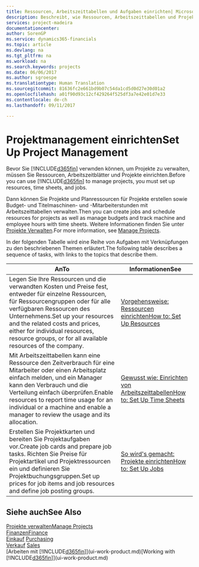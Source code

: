 ```yaml
---
title: Ressourcen, Arbeitszeittabellen und Aufgaben einrichten| Microsoft Docs
description: Beschreibt, wie Ressourcen, Arbeitszeittabellen und Projekte eingerichtet werden, um Projekte zu verwalten.
services: project-madeira
documentationcenter: 
author: SorenGP
ms.service: dynamics365-financials
ms.topic: article
ms.devlang: na
ms.tgt_pltfrm: na
ms.workload: na
ms.search.keywords: projects
ms.date: 06/06/2017
ms.author: sgroespe
ms.translationtype: Human Translation
ms.sourcegitcommit: 81636fc2e661bd9b07c54da1cd5d0d27e30d01a2
ms.openlocfilehash: a01f90d93c12cf429264f525df3a7e42e01d7e33
ms.contentlocale: de-ch
ms.lasthandoff: 09/11/2017

---
```

# <a name="set-up-project-management"></a><span data-ttu-id="37b13-103">Projektmanagement einrichten</span><span class="sxs-lookup"><span data-stu-id="37b13-103">Set Up Project Management</span></span>
<span data-ttu-id="37b13-104">Bevor Sie [!INCLUDE[d365fin](includes/d365fin_md.md)] verwnden können, um Projekte zu verwalten, müssen Sie Ressourcen, Arbeitszeitblätter und Projekte einrichten.</span><span class="sxs-lookup"><span data-stu-id="37b13-104">Before you can use [!INCLUDE[d365fin](includes/d365fin_md.md)] to manage projects, you must set up resources, time sheets, and jobs.</span></span>

<span data-ttu-id="37b13-105">Dann können Sie Projekte und Planressourcen für Projekte erstellen sowie Budget- und Titelmaschinen- und -Mitarbeiterstunden mit Arbeitszeittabellen verwalten.</span><span class="sxs-lookup"><span data-stu-id="37b13-105">Then you can create jobs and schedule resources for projects as well as manage budgets and track machine and employee hours with time sheets.</span></span> <span data-ttu-id="37b13-106">Weitere Informationen finden Sie unter [Projekte Verwalten](projects-manage-projects.md).</span><span class="sxs-lookup"><span data-stu-id="37b13-106">For more information, see [Manage Projects](projects-manage-projects.md).</span></span>  

<span data-ttu-id="37b13-107">In der folgenden Tabelle wird eine Reihe von Aufgaben mit Verknüpfungen zu den beschriebenen Themen erläutert.</span><span class="sxs-lookup"><span data-stu-id="37b13-107">The following table describes a sequence of tasks, with links to the topics that describe them.</span></span>

| <span data-ttu-id="37b13-108">An</span><span class="sxs-lookup"><span data-stu-id="37b13-108">To</span></span> | <span data-ttu-id="37b13-109">Informationen</span><span class="sxs-lookup"><span data-stu-id="37b13-109">See</span></span> |
| --- | --- |
| <span data-ttu-id="37b13-110">Legen Sie Ihre Ressourcen und die verwandten Kosten und Preise fest, entweder für einzelne Ressourcen, für Ressourcengruppen oder für alle verfügbaren Ressourcen des Unternehmens.</span><span class="sxs-lookup"><span data-stu-id="37b13-110">Set up your resources and the related costs and prices, either for individual resources, resource groups, or for all available resources of the company.</span></span> |[<span data-ttu-id="37b13-111">Vorgehensweise: Ressourcen einrichten</span><span class="sxs-lookup"><span data-stu-id="37b13-111">How to: Set Up Resources</span></span>](projects-how-setup-resources.md) |
| <span data-ttu-id="37b13-112">Mit Arbeitszeittabellen kann eine Ressource den Zeitverbrauch für eine Mitarbeiter oder einen Arbeitsplatz einfach melden, und ein Manager kann den Verbrauch und die Verteilung einfach überprüfen.</span><span class="sxs-lookup"><span data-stu-id="37b13-112">Enable resources to report time usage for an individual or a machine and enable a manager to review the usage and its allocation.</span></span> |[<span data-ttu-id="37b13-113">Gewusst wie: Einrichten von Arbeitszeittabellen</span><span class="sxs-lookup"><span data-stu-id="37b13-113">How to: Set Up Time Sheets</span></span>](projects-how-setup-time-sheets.md) |
| <span data-ttu-id="37b13-114">Erstellen Sie Projektkarten und bereiten Sie Projektaufgaben vor.</span><span class="sxs-lookup"><span data-stu-id="37b13-114">Create job cards and prepare job tasks.</span></span> <span data-ttu-id="37b13-115">Richten Sie Preise für Projektartikel und Projektressourcen ein und definieren Sie Projektbuchungsgruppen.</span><span class="sxs-lookup"><span data-stu-id="37b13-115">Set up prices for job items and job resources and define job posting groups.</span></span> |[<span data-ttu-id="37b13-116">So wird's gemacht: Projekte einrichten</span><span class="sxs-lookup"><span data-stu-id="37b13-116">How to: Set Up Jobs</span></span>](projects-how-setup-jobs.md) |

## <a name="see-also"></a><span data-ttu-id="37b13-117">Siehe auch</span><span class="sxs-lookup"><span data-stu-id="37b13-117">See Also</span></span>
[<span data-ttu-id="37b13-118">Projekte verwalten</span><span class="sxs-lookup"><span data-stu-id="37b13-118">Manage Projects</span></span>](projects-manage-projects.md)  
[<span data-ttu-id="37b13-119">Finanzen</span><span class="sxs-lookup"><span data-stu-id="37b13-119">Finance</span></span>](finance.md)  
<span data-ttu-id="37b13-120">[Einkauf](purchasing-manage-purchasing.md)       </span><span class="sxs-lookup"><span data-stu-id="37b13-120">[Purchasing](purchasing-manage-purchasing.md)       </span></span>  
<span data-ttu-id="37b13-121">[Verkauf](sales-manage-sales.md)   </span><span class="sxs-lookup"><span data-stu-id="37b13-121">[Sales](sales-manage-sales.md)   </span></span>  
<span data-ttu-id="37b13-122">[Arbeiten mit [!INCLUDE[d365fin](includes/d365fin_md.md)]](ui-work-product.md)</span><span class="sxs-lookup"><span data-stu-id="37b13-122">[Working with [!INCLUDE[d365fin](includes/d365fin_md.md)]](ui-work-product.md)</span></span>  

